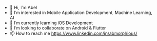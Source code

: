 - 👋 Hi, I’m Abel
- 👀 I’m interested in Mobile Application Development, Machine Learning, AI
- 🌱 I’m currently learning iOS Development
- 💞️ I’m looking to collaborate on Android & Flutter
- 📫 How to reach me https://www.linkedin.com/in/abmorphious/

<!---
ab-kemercode/ab-kemercode is a ✨ special ✨ repository because its `README.md` (this file) appears on your GitHub profile.
You can click the Preview link to take a look at your changes.
--->
